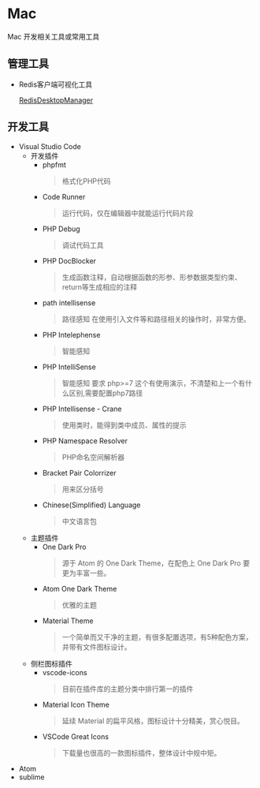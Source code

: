 # Mac
Mac 开发相关工具或常用工具

## 管理工具
* Redis客户端可视化工具

  [RedisDesktopManager](https://github.com/onewe/RedisDesktopManager-Mac/releases)

## 开发工具
* Visual Studio Code
  * 开发插件
    * phpfmt
      > 格式化PHP代码
    * Code Runner
      > 运行代码，仅在编辑器中就能运行代码片段
    * PHP Debug 
      > 调试代码工具
    * PHP DocBlocker 
      > 生成函数注释，自动根据函数的形参、形参数据类型约束、return等生成相应的注释
    * path intellisense 
      > 路径感知
      在使用引入文件等和路径相关的操作时，非常方便。
    * PHP Intelephense
      > 智能感知
    * PHP IntelliSense
      > 智能感知
        要求 php>=7 这个有使用演示，不清楚和上一个有什么区别,需要配置php7路径
    * PHP Intellisense - Crane
      > 使用类时，能得到类中成员、属性的提示
    * PHP Namespace Resolver
      > PHP命名空间解析器
    * Bracket Pair Colorrizer
      > 用来区分括号
    * Chinese(Simplified) Language 
      > 中文语言包
  * 主题插件
    * One Dark Pro
      > 源于 Atom 的 One Dark Theme，在配色上 One Dark Pro 要更为丰富一些。
    * Atom One Dark Theme
      > 优雅的主题
    * Material Theme 
      > 一个简单而又干净的主题，有很多配置选项，有5种配色方案，并带有文件图标设计。
  * 侧栏图标插件
    * vscode-icons
      > 目前在插件库的主题分类中排行第一的插件
    * Material Icon Theme
      > 延续 Material 的扁平风格，图标设计十分精美，赏心悦目。
    * VSCode Great Icons
      > 下载量也很高的一款图标插件，整体设计中规中矩。
* Atom
* sublime
